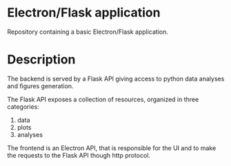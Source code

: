 # Electron/Flask application
Repository containing a basic Electron/Flask application.

# Description
The backend is served by a Flask API giving access to python data analyses and figures generation.

The Flask API exposes a collection of resources, organized in three categories:
1. data
2. plots
3. analyses

The frontend is an Electron API, that is responsible for the UI and to make the requests to the Flask API though http protocol.
